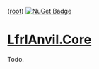 ﻿([root](https://github.com/CalionVarduk/LfrlAnvil))
[![NuGet Badge](https://buildstats.info/nuget/LfrlAnvil.Core)](https://www.nuget.org/packages/LfrlAnvil.Core/)

# [LfrlAnvil.Core](https://github.com/CalionVarduk/LfrlAnvil/tree/main/src/LfrlAnvil.Core)

Todo.
